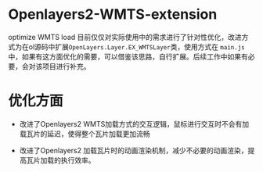 # Openlayers2-WMTS-extension
optimize WMTS load
目前仅仅对实际使用中的需求进行了针对性优化，改进方式为在ol源码中扩展`OpenLayers.Layer.EX_WMTSLayer`类，使用方式在 `main.js`中，如果有这方面优化的需要，可以借鉴该思路，自行扩展。后续工作中如果有必要，会对该项目进行补充。

# 优化方面

* 改进了Openlayers2 WMTS加载方式的交互逻辑，鼠标进行交互时不会有加载瓦片的延迟，使得整个瓦片加载更加流畅

* 改进了Openlayers2 加载瓦片时的动画渲染机制，减少不必要的动画渲染，提高瓦片加载的执行效率。
